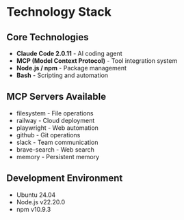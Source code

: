 # Technology Stack

## Core Technologies
- **Claude Code 2.0.11** - AI coding agent
- **MCP (Model Context Protocol)** - Tool integration system
- **Node.js / npm** - Package management
- **Bash** - Scripting and automation

## MCP Servers Available
- filesystem - File operations
- railway - Cloud deployment
- playwright - Web automation
- github - Git operations
- slack - Team communication
- brave-search - Web search
- memory - Persistent memory

## Development Environment
- Ubuntu 24.04
- Node.js v22.20.0
- npm v10.9.3
